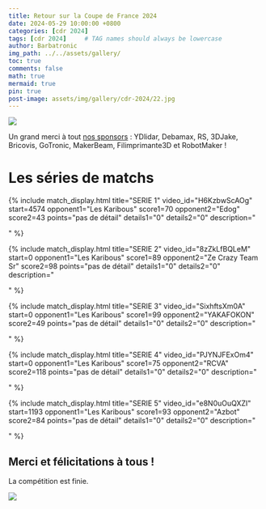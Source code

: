 ```yaml
---
title: Retour sur la Coupe de France 2024
date: 2024-05-29 10:00:00 +0800
categories: [cdr 2024]
tags: [cdr 2024]     # TAG names should always be lowercase
author: Barbatronic
img_path: ../../assets/gallery/
toc: true
comments: false
math: true
mermaid: true
pin: true
post-image: assets/img/gallery/cdr-2024/22.jpg
---
```




![](../../assets/img/gallery/cdr-2024/2.jpg)

Un grand merci à tout [nos sponsors](https://leskaribous.fr/sponsors/) : YDlidar, Debamax, RS, 3DJake, Bricovis, GoTronic, MakerBeam, Filimprimante3D et RobotMaker !

# Les séries de matchs

{% include match_display.html 
title="SERIE 1" 
video_id="H6KzbwScAOg" 
start=4574
opponent1="Les Karibous" 
score1=70
opponent2="Edog" 
score2=43 
points="pas de détail"
details1="0"
details2="0"
description="

" 
%}

{% include match_display.html 
title="SERIE 2" 
video_id="8zZkLfBQLeM" 
start=0
opponent1="Les Karibous" 
score1=89
opponent2="Ze Crazy Team Sr" 
score2=98 
points="pas de détail"
details1="0"
details2="0"
description="

" 
%}

{% include match_display.html 
title="SERIE 3" 
video_id="SixhftsXm0A" 
start=0
opponent1="Les Karibous" 
score1=99
opponent2="YAKAFOKON" 
score2=49 
points="pas de détail"
details1="0"
details2="0"
description="

" 
%}

{% include match_display.html 
title="SERIE 4" 
video_id="PJYNJFExOm4" 
start=0
opponent1="Les Karibous" 
score1=75
opponent2="RCVA" 
score2=118 
points="pas de détail"
details1="0"
details2="0"
description="

" 
%}

{% include match_display.html 
title="SERIE 5" 
video_id="e8N0uOuQXZI" 
start=1193
opponent1="Les Karibous" 
score1=93
opponent2="Azbot" 
score2=84 
points="pas de détail"
details1="0"
details2="0"
description="

" 
%}

## Merci et félicitations à tous !

La compétition est finie.

![](../../assets/img/gallery/cdr-2024/22.jpg)